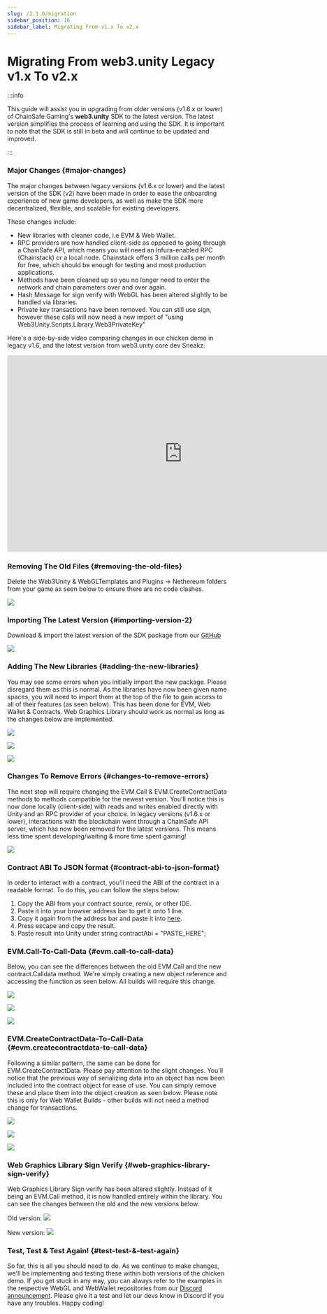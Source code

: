```yaml
---
slug: /2.1.0/migration
sidebar_position: 16
sidebar_label: Migrating From v1.x To v2.x
---
```



# Migrating From web3.unity Legacy v1.x To v2.x

:::info

This guide will assist you in upgrading from older versions (v1.6.x or lower) of ChainSafe Gaming's **web3.unity** SDK to the latest version. The latest version simplifies the process of learning and using the SDK. It is important to note that the SDK is still in beta and will continue to be updated and improved.

:::

### Major Changes {#major-changes}

The major changes between legacy versions (v1.6.x or lower) and the latest version of the SDK (v2) have been made in order to ease the onboarding experience of new game developers, as well as make the SDK more decentralized, flexible, and scalable for existing developers. 

These changes include:
* New libraries with cleaner code, i.e EVM & Web Wallet.
* RPC providers are now handled client-side as opposed to going through a ChainSafe API, which means you will need an Infura-enabled RPC (Chainstack) or a local node. Chainstack offers 3 million calls per month for free, which should be enough for testing and most production applications.
* Methods have been cleaned up so you no longer need to enter the network and chain parameters over and over again.
* Hash Message for sign verify with WebGL has been altered slightly to be handled via libraries.
* Private key transactions have been removed. You can still use sign, however these calls will now need a new import of "using Web3Unity.Scripts.Library.Web3PrivateKey"

Here's a side-by-side video comparing changes in our chicken demo in legacy v1.6, and the latest version from web3.unity core dev Sneakz:
<iframe width="800" height="450" src="https://www.youtube.com/embed/V7R8_3XvBEo?list=PLPn3rQCo3XrP6kFaurgMfMQBsyppYBhqW" title="A Side-By-Side Code Comparison Between v1.6.x and v2 Of web3.unity Using The Chicken Demo!" frameborder="0" allow="accelerometer; autoplay; clipboard-write; encrypted-media; gyroscope; picture-in-picture; web-share" allowfullscreen></iframe>

### Removing The Old Files {#removing-the-old-files}

Delete the Web3Unity & WebGLTemplates and Plugins -> Nethereum folders from your game as seen below to ensure there are no code clashes.

![](v2Assets/v2DeletePreviousSDKFiles.png)

### Importing The Latest Version {#importing-version-2}

Download & import the latest version of the SDK package from our [GitHub](https://github.com/ChainSafe/web3.unity/releases/)

![](v2Assets/v2installv2unitypackage.png)

### Adding The New Libraries {#adding-the-new-libraries}

You may see some errors when you initially import the new package. Please disregard them as this is normal. As the libraries have now been given name spaces, you will need to import them at the top of the file to gain access to all of their features (as seen below). This has been done for EVM, Web Wallet & Contracts. Web Graphics Library should work as normal as long as the changes below are implemented.

![](v2Assets/v2importevmlib.png)

![](v2Assets/v2web3walleterror.png)

![](v2Assets/v2web3walletlibimport.png)


### Changes To Remove Errors {#changes-to-remove-errors}

The next step will require changing the EVM.Call & EVM.CreateContractData methods to methods compatible for the newest version. You'll notice this is now done locally (client-side) with reads and writes enabled directly with Unity and an RPC provider of your choice. In legacy versions (v1.6.x or lower), interactions with the blockchain went through a ChainSafe API server, which has now been removed for the latest versions. This means less time spent developing/waiting & more time spent gaming!

![](v2Assets/v2InstallErrors.png)

### Contract ABI To JSON format {#contract-abi-to-json-format}
In order to interact with a contract, you'll need the ABI of the contract in a readable format. To do this, you can follow the steps below:

1. Copy the ABI from your contract source, remix, or other IDE.
2. Paste it into your browser address bar to get it onto 1 line.
3. Copy it again from the address bar and paste it into [here](https://codebeautify.org/csharp-escape-unescape).
4. Press escape and copy the result.
5. Paste result into Unity under string contractAbi = "PASTE_HERE";

### EVM.Call-To-Call-Data {#evm.call-to-call-data}

Below, you can see the differences between the old EVM.Call and the new contract.Calldata method. We're simply creating a new object reference and accessing the function as seen below. All builds will require this change.

![](v2Assets/v2importcontractslib.png)

![](v2Assets/v2evmcallold.png)

![](v2Assets/v2evmcallnew.png)

### EVM.CreateContractData-To-Call-Data {#evm.createcontractdata-to-call-data}

Following a similar pattern, the same can be done for EVM.CreateContractData. Please pay attention to the slight changes. You'll notice that the previous way of serializing data into an object has now been included into the contract object for ease of use. You can simply remove these and place them into the object creation as seen below. Please note this is only for Web Wallet Builds - other builds will not need a method change for transactions.

![](v2Assets/v2importcontractslib.png)

![](v2Assets/v2createcontractdataold.png)

![](v2Assets/v2createcontractdatanew.png)

### Web Graphics Library Sign Verify {#web-graphics-library-sign-verify}

Web Graphics Library Sign verify has been altered slightly. Instead of it being an EVM.Call method, it is now handled entirely within the library. You can see the changes between the old and the new versions below.

Old version:
![](v2Assets/v2webglsignverifyold.png)

New version:
![](v2Assets/v2webglsignverifynew.png)

### Test, Test & Test Again! {#test-test-&-test-again}
So far, this is all you should need to do. As we continue to make changes, we'll be implementing and testing these within both versions of the chicken demo. If you get stuck in any way, you can always refer to the examples in the respective WebGL and WebWallet  repositories from our [Discord announcement](https://discord.com/channels/593655374469660673/948330931394052116/1006409190400598070/). Please give it a test and let our devs know in Discord if you have any troubles. Happy coding!
